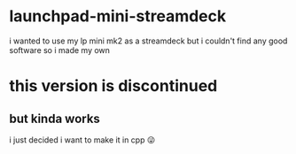 # launchpad-mini-streamdeck
i wanted to use my lp mini mk2 as a streamdeck but i couldn't find any good software so i made my own

# this version is discontinued
## but kinda works
i just decided i want to make it in cpp 😜
